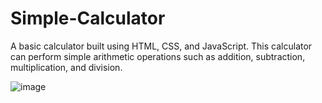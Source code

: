 # Simple-Calculator
A basic calculator built using HTML, CSS, and JavaScript. This calculator can perform simple arithmetic operations such as addition, subtraction, multiplication, and division.


![image](https://github.com/Mostafahassen1/Simple-Calculator/assets/134046265/244f65d8-4762-4c2b-888d-1c31a603519a)


